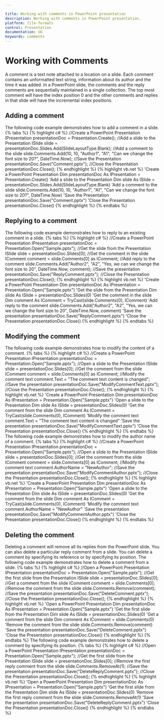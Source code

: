 ```yaml
---

title: Working with comments in PowerPoint presentation
description: Working with comments in PowerPoint presentation.
platform: file-formats
control: Presentation
documentation: UG
keywords: comments
---
```

# Working with Comments
A comment is a text note attached to a location on a slide. Each comment contains an unformatted text string, information about its author and the time it was added. In a PowerPoint slide, the comments and the reply comments are sequentially maintained in a single collection. The top most comment will have the index position 0 and the other comments and replies in that slide will have the incremental index positions.

## Adding a comment
The following code example demonstrates how to add a comment in a slide.
{% tabs %}
{% highlight c# %}
//Create a PowerPoint Presentation
IPresentation presentationDoc = Presentation.Create();
//Add a slide to the Presentation
ISlide slide = presentationDoc.Slides.Add(SlideLayoutType.Blank);
//Add a comment to the slide
slide.Comments.Add(10, 10, "Author1", "A1", "Can we change the font size to 20?", DateTime.Now);
//Save the Presentation
presentationDoc.Save("Comment.pptx");
//Close the Presentation
presentationDoc.Close();
{% endhighlight %}
{% highlight vb.net %}
'Create a PowerPoint Presentation
Dim presentationDoc As IPresentation = Presentation.Create()
'Add a slide to the Presentation
Dim slide As ISlide = presentationDoc.Slides.Add(SlideLayoutType.Blank)
'Add a comment to the slide
slide.Comments.Add(10, 10, "Author1", "A1", "Can we change the font size to 20?", DateTime.Now)
'Save the Presentation
presentationDoc.Save("Comment.pptx")
'Close the Presentation
presentationDoc.Close()
{% endhighlight %}
{% endtabs %}
## Replying to a comment
The following code example demonstrates how to reply to an existing comment in a slide.
{% tabs %}
{% highlight c# %}
//Create a PowerPoint Presentation
IPresentation presentationDoc = Presentation.Open("Sample.pptx");
//Get the slide from the Presentation
ISlide slide = presentationDoc.Slides[0];
//Get the comment in the slide
IComment comment = slide.Comments[0] as IComment;
//Add reply to the comment
slide.Comments.Add("Author2", "A2", "Yes, we can we change the font size to 20", DateTime.Now, comment);
//Save the presentation
presentationDoc.Save("ReplyComment.pptx");
//Close the Presentation
presentationDoc.Close();
{% endhighlight %}
{% highlight vb.net %}
'Create a PowerPoint Presentation
Dim presentationDoc As IPresentation = Presentation.Open("Sample.pptx")
'Get the slide from the Presentation
Dim slide As ISlide = presentationDoc.Slides(0)
'Get the comment in the slide
Dim comment As IComment = TryCast(slide.Comments(0), IComment)
'Add reply to the comment
slide.Comments.Add("Author2", "A2", "Yes, we can we change the font size to 20", DateTime.Now, comment)
'Save the presentation
presentationDoc.Save("ReplyComment.pptx")
'Close the Presentation
presentationDoc.Close()
{% endhighlight %}
{% endtabs %}
## Modifying the comment
The following code example demonstrates how to modify the content of a comment.
{% tabs %}
{% highlight c# %}
//Create a PowerPoint Presentation
IPresentation presentationDoc = Presentation.Open("Sample.pptx");
//Open a slide to the Presentation
ISlide slide = presentationDoc.Slides[0];
//Get the comment from the slide
IComment comment = slide.Comments[0] as IComment;
//Modify the comment text
comment.Text = "The comment text content is changed";
//Save the presentation
presentationDoc.Save("ModifyCommentText.pptx");
//Close the Presentation
presentationDoc.Close();
{% endhighlight %}
{% highlight vb.net %}
'Create a PowerPoint Presentation
Dim presentationDoc As IPresentation = Presentation.Open("Sample.pptx")
'Open a slide to the Presentation
Dim slide As ISlide = presentationDoc.Slides(0)
'Get the comment from the slide
Dim comment As IComment = TryCast(slide.Comments(0), IComment)
'Modify the comment text
comment.Text = "The comment text content is changed"
'Save the presentation
presentationDoc.Save("ModifyCommentText.pptx")
'Close the Presentation
presentationDoc.Close()
{% endhighlight %}
{% endtabs %}
The following code example demonstrates how to modify the author name of a comment.
{% tabs %}
{% highlight c# %}
//Create a PowerPoint Presentation
IPresentation presentationDoc = Presentation.Open("Sample.pptx");
//Open a slide to the Presentation
ISlide slide = presentationDoc.Slides[0];
//Get the comment from the slide
IComment comment = slide.Comments[0] as IComment;
//Modify the comment text
comment.AuthorName = "NewAuthor";
//Save the presentation
presentationDoc.Save("ModifyCommentAuthor.pptx");
//Close the Presentation
presentationDoc.Close();
{% endhighlight %}
{% highlight vb.net %}
'Create a PowerPoint Presentation
Dim presentationDoc As IPresentation = Presentation.Open("Sample.pptx")
'Open a slide to the Presentation
Dim slide As ISlide = presentationDoc.Slides(0)
'Get the comment from the slide
Dim comment As IComment = TryCast(slide.Comments(0), IComment)
'Modify the comment text
comment.AuthorName = "NewAuthor"
'Save the presentation
presentationDoc.Save("ModifyCommentAuthor.pptx")
'Close the Presentation
presentationDoc.Close()
{% endhighlight %}
{% endtabs %}
## Deleting the comment
Deleting a comment will remove all its replies from the PowerPoint slide. You can also delete a particular reply comment from a slide. You can delete a comment by specifying its reference or by specifying its position.
The following code example demonstrates how to delete a comment from a slide.
{% tabs %}
{% highlight c# %}
//Open a PowerPoint Presentation
IPresentation presentationDoc = Presentation.Open("Sample.pptx");
//Get the first slide from the Presentation
ISlide slide = presentationDoc.Slides[0];
//Get a comment from the slide
IComment comment = slide.Comments[0];
//Remove the comment from the slide
slide.Comments.Remove(comment);
//Save the presentation
presentationDoc.Save("DeleteComment.pptx");
//Close the Presentation
presentationDoc.Close();
{% endhighlight %}
{% highlight vb.net %}
'Open a PowerPoint Presentation
Dim presentationDoc As IPresentation = Presentation.Open("Sample.pptx")
'Get the first slide from the Presentation
Dim slide As ISlide = presentationDoc.Slides(0)
'Get a comment from the slide
Dim comment As IComment = slide.Comments(0)
'Remove the comment from the slide
slide.Comments.Remove(comment)
'Save the presentation
presentationDoc.Save("DeleteComment.pptx")
'Close the Presentation
presentationDoc.Close()
{% endhighlight %}
{% endtabs %}
The following code example demonstrates how to delete a comment by specifying its position.
{% tabs %}
{% highlight c# %}
//Open a PowerPoint Presentation
IPresentation presentationDoc = Presentation.Open("Sample.pptx");
//Get the first slide from the Presentation
ISlide slide = presentationDoc.Slides[0];
//Remove the first reply comment from the slide
slide.Comments.RemoveAt(1);
//Save the presentation
presentationDoc.Save("DeleteReplyComment.pptx");
//Close the Presentation
presentationDoc.Close();
{% endhighlight %}
{% highlight vb.net %}
'Open a PowerPoint Presentation
Dim presentationDoc As IPresentation = Presentation.Open("Sample.pptx")
'Get the first slide from the Presentation
Dim slide As ISlide = presentationDoc.Slides(0)
'Remove the first reply comment from the slide
slide.Comments.RemoveAt(1)
'Save the presentation
presentationDoc.Save("DeleteReplyComment.pptx")
'Close the Presentation
presentationDoc.Close()
{% endhighlight %}
{% endtabs %}
